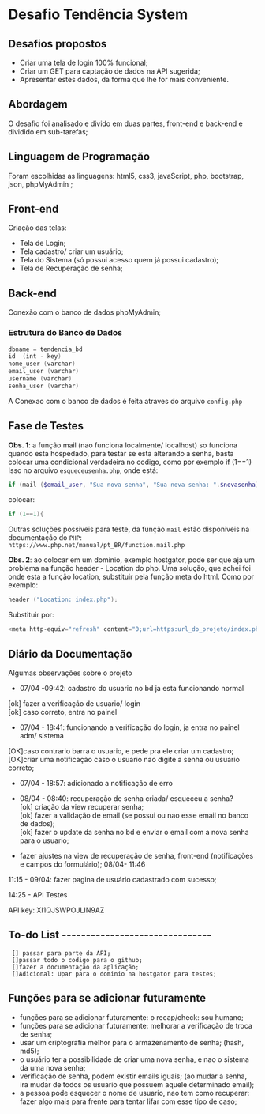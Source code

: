 # Desafio Tendência System

## Desafios propostos
* Criar uma tela de login 100% funcional;
* Criar um GET para captação de dados na API sugerida; 
* Apresentar estes dados, da forma que lhe for mais conveniente.


## Abordagem
O desafio foi analisado e divido em duas partes, front-end e back-end e dividido em sub-tarefas;

## Linguagem de Programação
Foram escolhidas as linguagens: html5, css3, javaScript, php, bootstrap, json, phpMyAdmin ;

## Front-end
Criação das telas:
* Tela de Login;
* Tela cadastro/ criar um usuário;
* Tela do Sistema (só possui acesso quem já possui cadastro);
* Tela de Recuperação de senha;

## Back-end
Conexão com o banco de dados phpMyAdmin;
### Estrutura do Banco de Dados 

```powershell
dbname = tendencia_bd
id  (int - key)
nome_user (varchar)
email_user (varchar)
username (varchar)
senha_user (varchar)
```
A Conexao com o banco de dados é feita atraves do arquivo `config.php`



## Fase de Testes
**Obs. 1**: a função mail (nao funciona localmente/ localhost) so funciona quando esta hospedado, para testar se esta alterando a senha, basta colocar uma condicional verdadeira no codigo, como por exemplo if (1==1)
Isso no arquivo `esqueceusenha.php`, onde está:

```powershell
if (mail ($email_user, "Sua nova senha", "Sua nova senha: ".$novasenha)){
```
colocar:
```powershell
if (1==1){
```
Outras soluções possiveis para teste, da função `mail` estão disponiveis na documentação do `PHP`: `https://www.php.net/manual/pt_BR/function.mail.php`


**Obs. 2**: ao colocar em um dominio, exemplo hostgator, pode ser que aja um problema na função header - Location do php. 
Uma solução, que achei foi onde esta a função location, substituir pela função meta do html. Como por exemplo:

```powershell
header ("Location: index.php");
```

Substituir por:

```powershell
<meta http-equiv="refresh" content="0;url=https:url_do_projeto/index.php">
```

## Diário da Documentação

Algumas observações sobre o projeto 

* 07/04 -09:42: cadastro do usuario no bd ja esta funcionando normal

[ok] fazer a verificação de usuario/ login <br>
[ok] caso correto, entra no painel <br>

* 07/04 - 18:41: funcionando a verificação do login, ja entra no painel adm/ sistema

[OK]caso contrario barra o usuario, e pede pra ele criar um cadastro; <br>
[OK]criar uma notificação caso o usuario nao digite a senha ou usuario correto; <br>

* 07/04 - 18:57: adicionado a notificação de erro 


* 08/04 - 08:40: recuperação de senha criada/ esqueceu a senha? <br>
[ok] criação da view recuperar senha;<br>
[ok] fazer a validação de email (se possui ou nao esse email no banco de dados); <br>
[ok] fazer o update da senha no bd e enviar o email com a nova senha para o usuario;<br>


- fazer ajustes na view de recuperação de senha, front-end (notificações e campos do formulário);
08/04- 11:46

11:15 - 09/04: fazer pagina de usuário cadastrado com sucesso;



14:25 - API Testes

API key: XI1QJSWPOJLIN9AZ

## To-do List -------------------------------
	 [] passar para parte da API; 
	 []passar todo o codigo para o github; 
	 []fazer a documentação da aplicação; 
	 []Adicional: Upar para o dominio na hostgator para testes;


## Funções para se adicionar futuramente
* funções para se adicionar futuramente: o recap/check: sou humano; <br>
* funções para se adicionar futuramente: melhorar a verificação de troca de senha; <br>
* usar um criptografia melhor para o armazenamento de senha; (hash, md5); <br>
* o usuário ter a possibilidade de criar uma nova senha, e nao o sistema da uma nova senha; <br>
* verificação de senha, podem existir emails iguais; (ao mudar a senha, ira mudar de todos os usuario que possuem aquele determinado email); <br>
* a pessoa pode esquecer o nome de usuario, nao tem como recuperar: fazer algo mais para frente para tentar lifar com esse tipo de caso; <br>